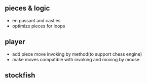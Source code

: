 ## pieces & logic
- en passant and castles
- optimize pieces for loops

## player
- add piece move invoking by method(to support chess engine)
- make moves compatible with invoking and moving by mouse

## stockfish

